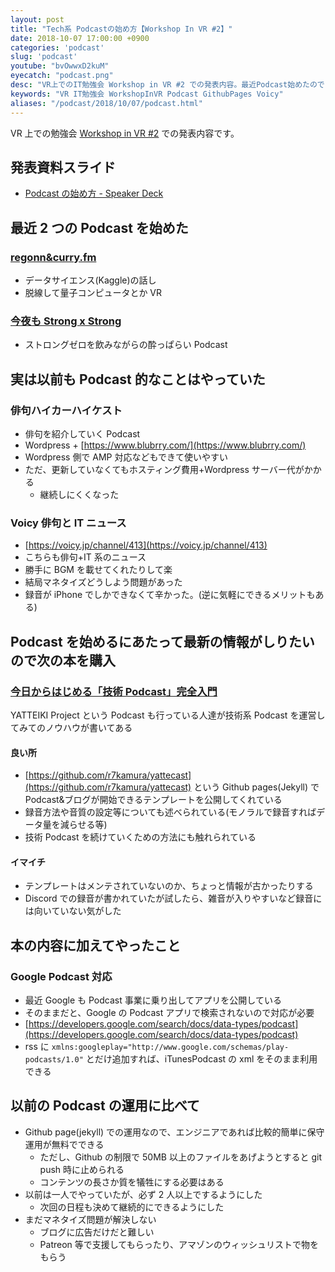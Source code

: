 ```yaml
---
layout: post
title: "Tech系 Podcastの始め方【Workshop In VR #2】"
date: 2018-10-07 17:00:00 +0900
categories: 'podcast'
slug: 'podcast'
youtube: "bvOwwxD2kuM"
eyecatch: "podcast.png"
desc: "VR上でのIT勉強会 Workshop in VR #2 での発表内容。最近Podcast始めたのでそのことについて書きます。"
keywords: "VR IT勉強会 WorkshopInVR Podcast GithubPages Voicy"
aliases: "/podcast/2018/10/07/podcast.html"
---
```


VR 上での勉強会 [Workshop in VR #2](https://workshop-in-vr.connpass.com/event/101802/) での発表内容です。

## 発表資料スライド

- [Podcast の始め方 \- Speaker Deck](https://speakerdeck.com/regonn/podcastfalseshi-mefang)

## 最近 2 つの Podcast を始めた

### [regonn&curry.fm](https://regonn-curry-fm.github.io/)

- データサイエンス(Kaggle)の話し
- 脱線して量子コンピュータとか VR

### [今夜も Strong x Strong](https://strong-strong.github.io/)

- ストロングゼロを飲みながらの酔っぱらい Podcast

## 実は以前も Podcast 的なことはやっていた

### 俳句ハイカーハイケスト

- 俳句を紹介していく Podcast
- Wordpress + [https://www.blubrry.com/](https://www.blubrry.com/)
- Wordpress 側で AMP 対応などもできて使いやすい
- ただ、更新していなくてもホスティング費用+Wordpress サーバー代がかかる
  - 継続しにくくなった

### Voicy 俳句と IT ニュース

- [https://voicy.jp/channel/413](https://voicy.jp/channel/413)
- こちらも俳句+IT 系のニュース
- 勝手に BGM を載せてくれたりして楽
- 結局マネタイズどうしよう問題があった
- 録音が iPhone でしかできなくて辛かった。(逆に気軽にできるメリットもある)

## Podcast を始めるにあたって最新の情報がしりたいので次の本を購入

### [今日からはじめる「技術 Podcast」完全入門](https://amzn.to/2IM0Igs)

YATTEIKI Project という Podcast も行っている人達が技術系 Podcast を運営してみてのノウハウが書いてある

#### 良い所

- [https://github.com/r7kamura/yattecast](https://github.com/r7kamura/yattecast) という Github pages(Jekyll) で Podcast&ブログが開始できるテンプレートを公開してくれている
- 録音方法や音質の設定等についても述べられている(モノラルで録音すればデータ量を減らせる等)
- 技術 Podcast を続けていくための方法にも触れられている

#### イマイチ

- テンプレートはメンテされていないのか、ちょっと情報が古かったりする
- Discord での録音が書かれていたが試したら、雑音が入りやすいなど録音には向いていない気がした

## 本の内容に加えてやったこと

### Google Podcast 対応

- 最近 Google も Podcast 事業に乗り出してアプリを公開している
- そのままだと、Google の Podcast アプリで検索されないので対応が必要
- [https://developers.google.com/search/docs/data-types/podcast](https://developers.google.com/search/docs/data-types/podcast)
- rss に `xmlns:googleplay="http://www.google.com/schemas/play-podcasts/1.0"` とだけ追加すれば、iTunesPodcast の xml をそのまま利用できる

## 以前の Podcast の運用に比べて

- Github page(jekyll) での運用なので、エンジニアであれば比較的簡単に保守運用が無料でできる
  - ただし、Github の制限で 50MB 以上のファイルをあげようとすると git push 時に止められる
  - コンテンツの長さか質を犠牲にする必要はある
- 以前は一人でやっていたが、必ず 2 人以上でするようにした
  - 次回の日程も決めて継続的にできるようにした
- まだマネタイズ問題が解決しない
  - ブログに広告だけだと難しい
  - Patreon 等で支援してもらったり、アマゾンのウィッシュリストで物をもらう
